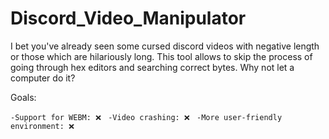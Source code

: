 # Discord_Video_Manipulator

I bet you've already seen some cursed discord videos with negative length or those which are hilariously long.
This tool allows to skip the process of going through hex editors and searching correct bytes. Why not let a computer do it?

Goals:

`-Support for WEBM: ❌ `
`-Video crashing: ❌ `
`-More user-friendly environment: ❌ `

